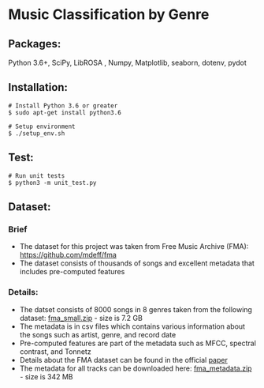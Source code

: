 # Music Classification by Genre


## Packages:
Python 3.6+, SciPy, LibROSA , Numpy, Matplotlib, seaborn, dotenv, pydot

## Installation:
```
# Install Python 3.6 or greater
$ sudo apt-get install python3.6

# Setup environment
$ ./setup_env.sh
```

## Test:
```
# Run unit tests
$ python3 -m unit_test.py
```

## Dataset:
### Brief
* The dataset for this project was taken from Free Music Archive (FMA): https://github.com/mdeff/fma
* The dataset consists of thousands of songs and excellent metadata that includes pre-computed features

### Details:
* The datset consists of 8000 songs in 8 genres taken from the following dataset: [fma_small.zip](https://os.unil.cloud.switch.ch/fma/fma_small.zip) - size is 7.2 GB
* The metadata is in csv files which contains various information about the songs such as artist, genre, and record date
* Pre-computed features are part of the metadata such as MFCC, spectral contrast, and Tonnetz
* Details about the FMA dataset can be found in the official [paper](https://arxiv.org/pdf/1612.01840.pdf)
* The metadata for all tracks can be downloaded here: [fma_metadata.zip](https://os.unil.cloud.switch.ch/fma/fma_metadata.zip) - size is 342 MB


